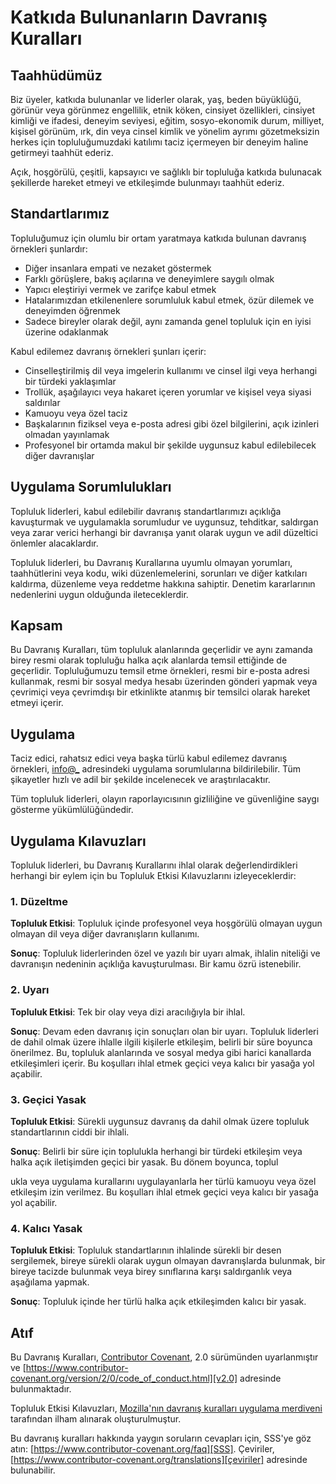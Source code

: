 # Katkıda Bulunanların Davranış Kuralları

## Taahhüdümüz

Biz üyeler, katkıda bulunanlar ve liderler olarak, yaş, beden büyüklüğü, görünür veya görünmez engellilik, etnik köken, cinsiyet özellikleri, cinsiyet kimliği ve ifadesi, deneyim seviyesi, eğitim, sosyo-ekonomik durum, milliyet, kişisel görünüm, ırk, din veya cinsel kimlik ve yönelim ayrımı gözetmeksizin herkes için topluluğumuzdaki katılımı taciz içermeyen bir deneyim haline getirmeyi taahhüt ederiz.

Açık, hoşgörülü, çeşitli, kapsayıcı ve sağlıklı bir topluluğa katkıda bulunacak şekillerde hareket etmeyi ve etkileşimde bulunmayı taahhüt ederiz.

## Standartlarımız

Topluluğumuz için olumlu bir ortam yaratmaya katkıda bulunan davranış örnekleri şunlardır:

* Diğer insanlara empati ve nezaket göstermek
* Farklı görüşlere, bakış açılarına ve deneyimlere saygılı olmak
* Yapıcı eleştiriyi vermek ve zarifçe kabul etmek
* Hatalarımızdan etkilenenlere sorumluluk kabul etmek, özür dilemek ve deneyimden öğrenmek
* Sadece bireyler olarak değil, aynı zamanda genel topluluk için en iyisi üzerine odaklanmak

Kabul edilemez davranış örnekleri şunları içerir:

* Cinselleştirilmiş dil veya imgelerin kullanımı ve cinsel ilgi veya herhangi bir türdeki yaklaşımlar
* Trollük, aşağılayıcı veya hakaret içeren yorumlar ve kişisel veya siyasi saldırılar
* Kamuoyu veya özel taciz
* Başkalarının fiziksel veya e-posta adresi gibi özel bilgilerini, açık izinleri olmadan yayınlamak
* Profesyonel bir ortamda makul bir şekilde uygunsuz kabul edilebilecek diğer davranışlar

## Uygulama Sorumlulukları

Topluluk liderleri, kabul edilebilir davranış standartlarımızı açıklığa kavuşturmak ve uygulamakla sorumludur ve uygunsuz, tehditkar, saldırgan veya zarar verici herhangi bir davranışa yanıt olarak uygun ve adil düzeltici önlemler alacaklardır.

Topluluk liderleri, bu Davranış Kurallarına uyumlu olmayan yorumları, taahhütlerini veya kodu, wiki düzenlemelerini, sorunları ve diğer katkıları kaldırma, düzenleme veya reddetme hakkına sahiptir. Denetim kararlarının nedenlerini uygun olduğunda ileteceklerdir.

## Kapsam

Bu Davranış Kuralları, tüm topluluk alanlarında geçerlidir ve aynı zamanda birey resmi olarak topluluğu halka açık alanlarda temsil ettiğinde de geçerlidir. Topluluğumuzu temsil etme örnekleri, resmi bir e-posta adresi kullanmak, resmi bir sosyal medya hesabı üzerinden gönderi yapmak veya çevrimiçi veya çevrimdışı bir etkinlikte atanmış bir temsilci olarak hareket etmeyi içerir.

## Uygulama

Taciz edici, rahatsız edici veya başka türlü kabul edilemez davranış örnekleri, [info@_](mailto:info@_) adresindeki uygulama sorumlularına bildirilebilir. Tüm şikayetler hızlı ve adil bir şekilde incelenecek ve araştırılacaktır.

Tüm topluluk liderleri, olayın raporlayıcısının gizliliğine ve güvenliğine saygı gösterme yükümlülüğündedir.

## Uygulama Kılavuzları

Topluluk liderleri, bu Davranış Kurallarını ihlal olarak değerlendirdikleri herhangi bir eylem için bu Topluluk Etkisi Kılavuzlarını izleyeceklerdir:

### 1. Düzeltme

**Topluluk Etkisi**: Topluluk içinde profesyonel veya hoşgörülü olmayan uygun olmayan dil veya diğer davranışların kullanımı.

**Sonuç**: Topluluk liderlerinden özel ve yazılı bir uyarı almak, ihlalin niteliği ve davranışın nedeninin açıklığa kavuşturulması. Bir kamu özrü istenebilir.

### 2. Uyarı

**Topluluk Etkisi**: Tek bir olay veya dizi aracılığıyla bir ihlal.

**Sonuç**: Devam eden davranış için sonuçları olan bir uyarı. Topluluk liderleri de dahil olmak üzere ihlalle ilgili kişilerle etkileşim, belirli bir süre boyunca önerilmez. Bu, topluluk alanlarında ve sosyal medya gibi harici kanallarda etkileşimleri içerir. Bu koşulları ihlal etmek geçici veya kalıcı bir yasağa yol açabilir.

### 3. Geçici Yasak

**Topluluk Etkisi**: Sürekli uygunsuz davranış da dahil olmak üzere topluluk standartlarının ciddi bir ihlali.

**Sonuç**: Belirli bir süre için toplulukla herhangi bir türdeki etkileşim veya halka açık iletişimden geçici bir yasak. Bu dönem boyunca, toplul

ukla veya uygulama kurallarını uygulayanlarla her türlü kamuoyu veya özel etkileşim izin verilmez. Bu koşulları ihlal etmek geçici veya kalıcı bir yasağa yol açabilir.

### 4. Kalıcı Yasak

**Topluluk Etkisi**: Topluluk standartlarının ihlalinde sürekli bir desen sergilemek, bireye sürekli olarak uygun olmayan davranışlarda bulunmak, bir bireye tacizde bulunmak veya birey sınıflarına karşı saldırganlık veya aşağılama yapmak.

**Sonuç**: Topluluk içinde her türlü halka açık etkileşimden kalıcı bir yasak.

## Atıf

Bu Davranış Kuralları, [Contributor Covenant][anasayfa], 2.0 sürümünden uyarlanmıştır ve
[https://www.contributor-covenant.org/version/2/0/code_of_conduct.html][v2.0] adresinde bulunmaktadır.

Topluluk Etkisi Kılavuzları, 
[Mozilla'nın davranış kuralları uygulama merdiveni][Mozilla DK] tarafından ilham alınarak oluşturulmuştur.

Bu davranış kuralları hakkında yaygın soruların cevapları için, SSS'ye göz atın:
[https://www.contributor-covenant.org/faq][SSS]. Çeviriler, 
[https://www.contributor-covenant.org/translations][çeviriler] adresinde bulunabilir.

[anasayfa]: https://www.contributor-covenant.org
[v2.0]: https://www.contributor-covenant.org/version/2/0/code_of_conduct.html
[Mozilla DK]: https://github.com/mozilla/diversity
[SSS]: https://www.contributor-covenant.org/faq
[çeviriler]: https://www.contributor-covenant.org/translations
